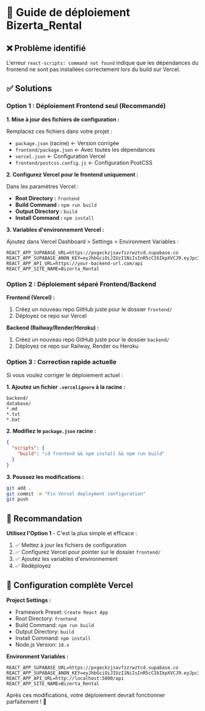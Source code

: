 # 🚀 Guide de déploiement Bizerta_Rental

## ❌ **Problème identifié**

L'erreur `react-scripts: command not found` indique que les dépendances du frontend ne sont pas installées correctement lors du build sur Vercel.

## ✅ **Solutions**

### **Option 1 : Déploiement Frontend seul (Recommandé)**

**1. Mise à jour des fichiers de configuration :**

Remplacez ces fichiers dans votre projet :
- `package.json` (racine) ← Version corrigée
- `frontend/package.json` ← Avec toutes les dépendances
- `vercel.json` ← Configuration Vercel
- `frontend/postcss.config.js` ← Configuration PostCSS

**2. Configurez Vercel pour le frontend uniquement :**

Dans les paramètres Vercel :
- **Root Directory :** `frontend`
- **Build Command :** `npm run build`
- **Output Directory :** `build`
- **Install Command :** `npm install`

**3. Variables d'environnement Vercel :**

Ajoutez dans Vercel Dashboard > Settings > Environment Variables :
```
REACT_APP_SUPABASE_URL=https://pxgeckzjsavfzzrwztcd.supabase.co
REACT_APP_SUPABASE_ANON_KEY=eyJhbGciOiJIUzI1NiIsInR5cCI6IkpXVCJ9.eyJpc3MiOiJzdXBhYmFzZSIsInJlZiI6InB4Z2Vja3pqc2F2Znp6cnd6dGNkIiwicm9sZSI6ImFub24iLCJpYXQiOjE3NTc3MDg5NTEsImV4cCI6MjA3MzI4NDk1MX0.DM3tOiRRMX0pYQa6bxiSqOdH6e6PSPqSzAj8BE3hbco
REACT_APP_API_URL=https://your-backend-url.com/api
REACT_APP_SITE_NAME=Bizerta_Rental
```

### **Option 2 : Déploiement séparé Frontend/Backend**

**Frontend (Vercel) :**
1. Créez un nouveau repo GitHub juste pour le dossier `frontend/`
2. Déployez ce repo sur Vercel

**Backend (Railway/Render/Heroku) :**
1. Créez un nouveau repo GitHub juste pour le dossier `backend/`
2. Déployez ce repo sur Railway, Render ou Heroku

### **Option 3 : Correction rapide actuelle**

Si vous voulez corriger le déploiement actuel :

**1. Ajoutez un fichier `.vercelignore` à la racine :**
```
backend/
database/
*.md
*.txt
*.bat
```

**2. Modifiez le `package.json` racine :**
```json
{
  "scripts": {
    "build": "cd frontend && npm install && npm run build"
  }
}
```

**3. Poussez les modifications :**
```bash
git add .
git commit -m "Fix Vercel deployment configuration"
git push
```

## 🎯 **Recommandation**

**Utilisez l'Option 1** - C'est la plus simple et efficace :

1. ✅ Mettez à jour les fichiers de configuration
2. ✅ Configurez Vercel pour pointer sur le dossier `frontend/`
3. ✅ Ajoutez les variables d'environnement
4. ✅ Redéployez

## 🔧 **Configuration complète Vercel**

**Project Settings :**
- Framework Preset: `Create React App`
- Root Directory: `frontend`
- Build Command: `npm run build`
- Output Directory: `build`
- Install Command: `npm install`
- Node.js Version: `18.x`

**Environment Variables :**
```
REACT_APP_SUPABASE_URL=https://pxgeckzjsavfzzrwztcd.supabase.co
REACT_APP_SUPABASE_ANON_KEY=eyJhbGciOiJIUzI1NiIsInR5cCI6IkpXVCJ9.eyJpc3MiOiJzdXBhYmFzZSIsInJlZiI6InB4Z2Vja3pqc2F2Znp6cnd6dGNkIiwicm9sZSI6ImFub24iLCJpYXQiOjE3NTc3MDg5NTEsImV4cCI6MjA3MzI4NDk1MX0.DM3tOiRRMX0pYQa6bxiSqOdH6e6PSPqSzAj8BE3hbco
REACT_APP_API_URL=http://localhost:5000/api
REACT_APP_SITE_NAME=Bizerta_Rental
```

Après ces modifications, votre déploiement devrait fonctionner parfaitement ! 🚀
